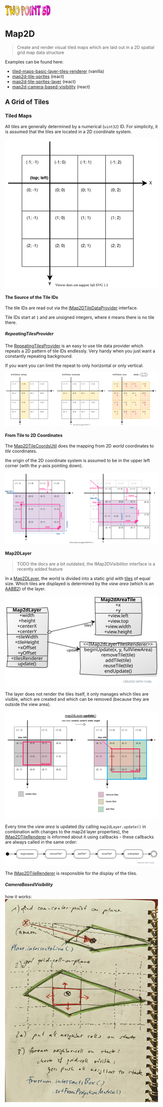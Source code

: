 <img width="150" src="images/twopoint5d-700x168.png">

# Map2D

> Create and render visual tiled maps which are laid out in a 2D spatial grid map data structure


Examples can be found here:
- [tiled-maps-basic-layer-tiles-renderer](../examples/vanilla/tiled-maps-basic-layer-tiles-renderer.html) (vanilla)
- [map2d-tile-sprites](../examples/r3f/src/map2d-tile-sprites/map2d-tile-sprites.jsx) (react)
- [map2d-tile-sprites-layer](../examples/r3f/src/map2d-tile-sprites-layer/map2d-tile-sprites-layer.jsx) (react)
- [map2d-camera-based-visibility](../examples/r3f/src/map2d-camera-based-visibility/map2d-camera-based-visibility.jsx) (react)


## A Grid of Tiles

### Tiled Maps

All tiles are generally determined by a numerical (`uint32`) ID.
For simplicity, it is assumed that the tiles are located in a 2D coordinate system.

![the tile coordinates system](tiledMaps/tile-coordinates.svg)

#### The Source of the Tile IDs

The tile IDs are read out via the [IMap2DTileDataProvider](../packages/twopoint5d/src/tiled-maps/IMap2DTileDataProvider.ts) interface.

Tile IDs start at `1` and are unsigned integers, where `0` means there is no tile there.

##### RepeatingTilesProvider

The [RepeatingTilesProvider](../packages/twopoint5d/src/tiled-maps/RepeatingTilesProvider.ts) is an easy to use tile data provider which repeats a 2D pattern of tile IDs endlessly.
Very handy when you just want a constantly repeating background.

If you want you can limit the repeat to only horizontal or only vertical.

![repeating-tiles-provider cheat-sheet](tiledMaps/RepeatingTilesProvider.svg)

#### From Tile to 2D Coordinates

The [Map2DTileCoordsUtil](../packages/twopoint5d/src/tiled-maps/Map2DTileCoordsUtil.ts) does the mapping from 2D _world_ coordinates to _tile_ coordinates.

the origin of the 2D coordinate system is assumed to be in the upper left corner (with the y-axis pointing down).

![map2d-tile-coords-util cheat-sheet](tiledMaps/Map2dTileCoordsUtil.svg)

#### Map2DLayer

> TODO the docs are a bit outdated, the IMap2DVisibilitor interface is a recently added feature

In a [Map2DLayer](../packages/twopoint5d/src/tiled-maps/Map2DLayer.ts), the world is divided into a static grid with [tiles](../packages/twopoint5d/src/tiled-maps/Map2DTile.ts) of equal size.
Which tiles are displayed is determined by the _view area_ (which is an [AABB2](../packages/twopoint5d/src/tiled-maps/AABB2.ts)) of the layer.

![Map2dLayer class diagram](tiledMaps/Map2dLayer.svg)

The layer does not render the tiles itself, it only manages which tiles are visible, which are created and which can be removed (because they are outside the view area).

![Map2dLayer update](tiledMaps/Map2dLayer-renderViewArea.svg)

Every time the _view area_ is updated (by calling `map2dLayer.update()` in combination with changes to the map2d layer properties), the [IMap2DTileRenderer](../packages/twopoint5d/src/tiled-maps/IMap2DTileRenderer.ts) is informed about it using callbacks - these callbacks are always called in the same order:

![Map2dLayer update view area](tiledMaps/Map2dLayer-update-view-area.svg)

The [IMap2DTileRenderer](../packages/twopoint5d/src/tiled-maps/IMap2DTileRenderer.ts) is responsible for the display of the tiles.

##### CameraBasedVisibility

how it works: ![CameraBasedVisibility](tiledMaps/camera-based-visibility.jpg)

